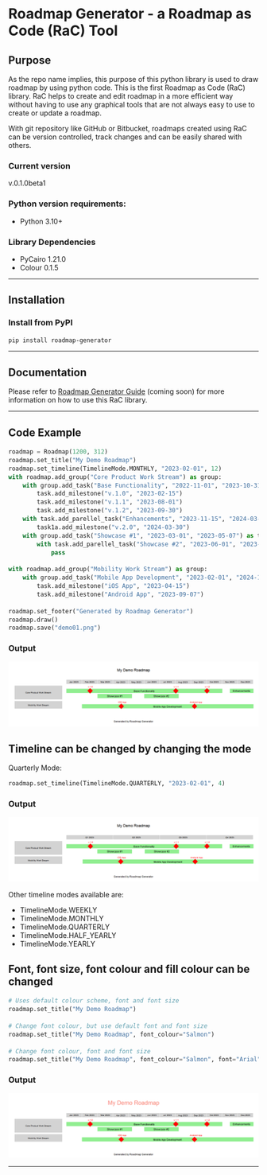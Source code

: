 # Roadmap Generator - a Roadmap as Code (RaC) Tool

## Purpose
As the repo name implies, this purpose of this python library is used to draw roadmap by using python code. This is the first Roadmap as Code (RaC) library. RaC helps to create and edit roadmap in a more efficient way without having to use any graphical tools that are not always easy to use to create or update a roadmap.

With git repository like GitHub or Bitbucket, roadmaps created using RaC can be version controlled, track changes and can be easily shared with others.

### Current version
v.0.1.0beta1

### Python version requirements:
* Python 3.10+
  
### Library Dependencies
* PyCairo 1.21.0
* Colour 0.1.5

<hr>

## Installation
### Install from PyPI
```bash
pip install roadmap-generator
```

<hr>

## Documentation
Please refer to [Roadmap Generator Guide](https://github.com/csgoh/roadmap_generator/blob/main/docs/index.md) (coming soon) for more information on how to use this RaC library.

<hr>

## Code Example

```python 
roadmap = Roadmap(1200, 312)
roadmap.set_title("My Demo Roadmap")
roadmap.set_timeline(TimelineMode.MONTHLY, "2023-02-01", 12)
with roadmap.add_group("Core Product Work Stream") as group:
    with group.add_task("Base Functionality", "2022-11-01", "2023-10-31") as task:
        task.add_milestone("v.1.0", "2023-02-15")
        task.add_milestone("v.1.1", "2023-08-01")
        task.add_milestone("v.1.2", "2023-09-30")
    with task.add_parellel_task("Enhancements", "2023-11-15", "2024-03-31") as task1a:
        task1a.add_milestone("v.2.0", "2024-03-30")
    with group.add_task("Showcase #1", "2023-03-01", "2023-05-07") as task:
        with task.add_parellel_task("Showcase #2", "2023-06-01", "2023-08-07") as parellel_task:
            pass

with roadmap.add_group("Mobility Work Stream") as group:
    with group.add_task("Mobile App Development", "2023-02-01", "2024-12-07") as task:
        task.add_milestone("iOS App", "2023-04-15")
        task.add_milestone("Android App", "2023-09-07")

roadmap.set_footer("Generated by Roadmap Generator")
roadmap.draw()
roadmap.save("demo01.png")
```

### Output

![name](demo01.png)

## Timeline can be changed by changing the mode

Quarterly Mode:
```python
roadmap.set_timeline(TimelineMode.QUARTERLY, "2023-02-01", 4)
```

### Output
![name](demo03.png)

Other timeline modes available are:
* TimelineMode.WEEKLY
* TimelineMode.MONTHLY
* TimelineMode.QUARTERLY
* TimelineMode.HALF_YEARLY
* TimelineMode.YEARLY


## Font, font size, font colour and fill colour can be changed

```python
# Uses default colour scheme, font and font size
roadmap.set_title("My Demo Roadmap")

# Change font colour, but use default font and font size
roadmap.set_title("My Demo Roadmap", font_colour="Salmon")

# Change font colour, font and font size
roadmap.set_title("My Demo Roadmap", font_colour="Salmon", font="Arial", font_size=18)
```

### Output

![name](demo06.png)

<hr>
<br>


